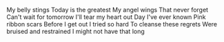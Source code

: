 My belly stings
Today is the greatest
My angel wings
That never forget
Can't wait for tomorrow
I'll tear my heart out
Day I've ever known
Pink ribbon scars
Before I get out
I tried so hard
To cleanse these regrets
Were bruised and restrained
I might not have that long